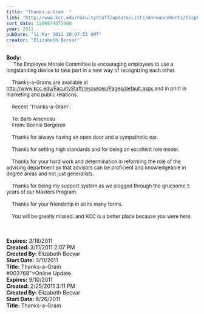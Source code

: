 ```yaml
---
title: "Thanks-a-Gram  "
link: "http://www.kcc.edu/FacultyStaff/update/Lists/Announcements/DispForm.aspx?ID=163"
sort_date: 1299874075000
year: 2011
pubDate: "11 Mar 2011 20:07:55 GMT"
creator: "Elizabeth Becvar"
---
```


<div><b>Body:</b> <div class=ExternalClass0A155383A61F44609F37DD118A684444><div> <font size=2>    The Employee Morale Committee is encouraging employees to use a longstanding device to take part in a new way of recognizing each other.</font></div><font size=2>
<div><br>    Thanks-a-Grams are available at </font><font size=2><a href="/FacultyStaff/resources/Pages/default.aspx">http://www.kcc.edu/FacultyStaff/resources/Pages/default.aspx </a></font><font size=2>and in print in marketing and public relations.</font></div>
<div><font size=2> <br>    Recent 'Thanks-a-Gram': </font></div><font size=2>
<div><br>    To: Barb Arseneau<br>    From: Bonnie Bergeron</div>
<div><br>    Thanks for always having an open door and a sympathetic ear.</div>
<div><br>    Thanks for setting high standards and for being an excellent role model.</div>
<div><br>    Thanks for your hard work and determination in reforming the role of the advising department so that advisors can be proficient and knowledgeable in degree areas and not just generalists.</div>
<div><br>    Thanks for being my support system as we slogged through the gruesome 5 years of our Masters Program.</div>
<div><br>    Thanks for your friendship in all its many forms.</div>
<div><br>    You will be greatly missed, and KCC is a better place because you were here. <br> <br> <br> </font></div></div></div>
<div><b>Expires:</b> 3/18/2011</div>
<div><b>Created:</b> 3/11/2011 2:07 PM</div>
<div><b>Created By:</b> Elizabeth Becvar</div>
<div><b>Start Date:</b> 3/11/2011</div>
<div><b>Title:</b> Thanks-a-Gram  </div>
#003768"><font face="">Online Update</font></span></a><font face="">.</font></span></div></font></font></div></div></div>
<div><b>Expires:</b> 9/10/2011</div>
<div><b>Created:</b> 2/25/2011 3:11 PM</div>
<div><b>Created By:</b> Elizabeth Becvar</div>
<div><b>Start Date:</b> 8/26/2011</div>
<div><b>Title:</b> Thanks-a-Gram </div>
